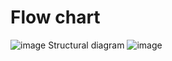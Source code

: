 # Flow chart
![image](https://user-images.githubusercontent.com/101495481/168422277-4c549509-fdf6-48ef-9285-ac0a03b6c04e.png)
Structural diagram
![image](https://user-images.githubusercontent.com/101495481/168422338-58546717-5aae-448a-93b9-a53e019d9783.png)
